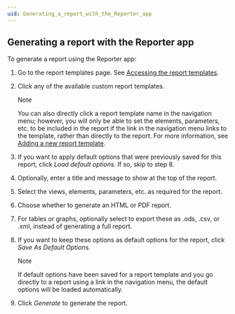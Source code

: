 ```yaml
---
uid: Generating_a_report_with_the_Reporter_app
---
```


## Generating a report with the Reporter app

To generate a report using the Reporter app:

1. Go to the report templates page. See [Accessing the report templates](Accessing_the_report_templates.md).

2. Click any of the available custom report templates.

    > [!NOTE]
    > You can also directly click a report template name in the navigation menu; however, you will only be able to set the elements, parameters, etc. to be included in the report if the link in the navigation menu links to the template, rather than directly to the report. For more information, see [Adding a new report template](Adding_a_new_report_template.md).

3. If you want to apply default options that were previously saved for this report, click *Load default options*. If so, skip to step 8.

4. Optionally, enter a title and message to show at the top of the report.

5. Select the views, elements, parameters, etc. as required for the report.

6. Choose whether to generate an HTML or PDF report.

7. For tables or graphs, optionally select to export these as .ods, .csv, or .xml, instead of generating a full report.

8. If you want to keep these options as default options for the report, click *Save As Default Options*.

    > [!NOTE]
    > If default options have been saved for a report template and you go directly to a report using a link in the navigation menu, the default options will be loaded automatically.

9. Click *Generate* to generate the report.
